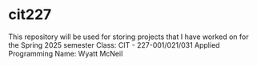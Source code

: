 # cit227
This repository will be used for storing projects that I have worked on for the Spring 2025 semester
Class:
CIT - 227-001/021/031 Applied Programming
Name:
Wyatt McNeil
